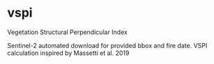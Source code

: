 # vspi
Vegetation Structural Perpendicular Index

Sentinel-2 automated download for provided bbox and fire date. 
VSPI calculation inspired by Massetti et al. 2019
